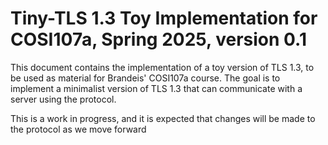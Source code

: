 # Tiny-TLS 1.3 Toy Implementation for COSI107a, Spring 2025, version 0.1

This document contains the implementation of a toy version of TLS 1.3, to be used as material for Brandeis' COSI107a course. The goal is to implement a minimalist version of TLS 1.3 that can communicate with a server using the protocol.

This is a work in progress, and it is expected that changes will be made to the protocol as we move forward
